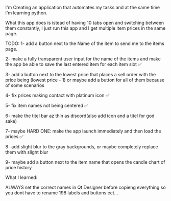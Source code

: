 I'm Creating an application that automates my tasks and at the same time I'm learning python. 

What this app does is istead of having 10 tabs open and switching between them constantly, I just run this app and I get multiple item prices in the same page.

TODO:
1- add a button next to the Name of the item to send me to the items page.

2- make a fully transparent user input for the name of the items and make the app be able to save the last entered item for each item slot ✅

3- add a button next to the lowest price that places a sell order with the price being (lowest price - 1) or maybe add a button for all of them because of some scenarios

4- fix prices making contact with platinum icon ✅

5- fix item names not being centered ✅

6- make the titel bar az thin as discord(also add icon and a titel for god sake)

7- maybe HARD ONE: make the app launch immediately and then load the prices ✅

8- add slight blur to the gray backgrounds, or maybe completely replace them with slight blur

9- maybe add a button next to the item name that opens the candle chart of price history


What I learned:

ALWAYS set the correct names in Qt Designer before copieng everything so you dont have to rename 198 labels and buttons ect...
